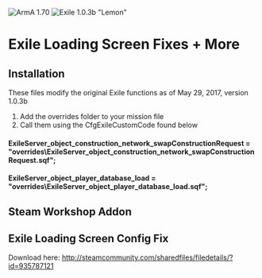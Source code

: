 ![ArmA 1.70](https://img.shields.io/badge/Arma-1.70-blue.svg) ![Exile 1.0.3b "Lemon"](https://img.shields.io/badge/Exile-1.0.3b%20Lemon-C72651.svg)

# Exile Loading Screen Fixes + More

## Installation
These files modify the original Exile functions as of May 29, 2017, version 1.0.3b
1. Add the overrides folder to your mission file 
2. Call them using the CfgExileCustomCode found below

#### ExileServer_object_construction_network_swapConstructionRequest = "overrides\ExileServer_object_construction_network_swapConstructionRequest.sqf";
#### ExileServer_object_player_database_load = "overrides\ExileServer_object_player_database_load.sqf";

## Steam Workshop Addon
## Exile Loading Screen Config Fix 
Download here:
http://steamcommunity.com/sharedfiles/filedetails/?id=935787121

